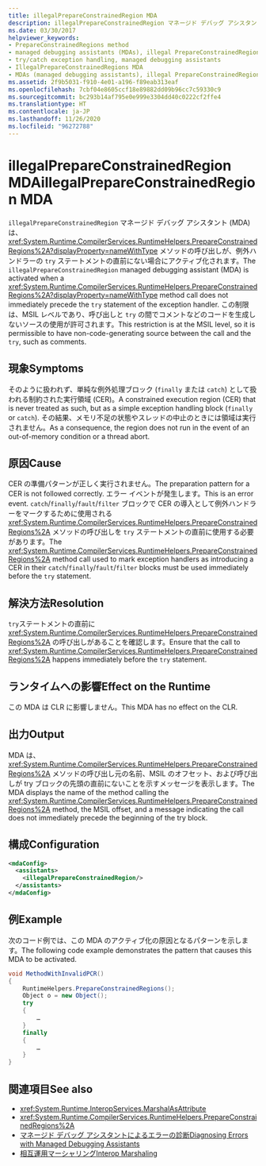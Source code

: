 ```yaml
---
title: illegalPrepareConstrainedRegion MDA
description: illegalPrepareConstrainedRegion マネージド デバッグ アシスタントについて確認します。これは、PrepareConstrainedRegions 呼び出しの後に try ステートメントが続かない場合に呼び出されます。
ms.date: 03/30/2017
helpviewer_keywords:
- PrepareConstrainedRegions method
- managed debugging assistants (MDAs), illegal PrepareConstrainedRegions
- try/catch exception handling, managed debugging assistants
- IllegalPrepareConstrainedRegions MDA
- MDAs (managed debugging assistants), illegal PrepareConstrainedRegions
ms.assetid: 2f9b5031-f910-4e01-a196-f89eab313eaf
ms.openlocfilehash: 7cbf04e8605ccf18e89882dd09b96cc7c59330c9
ms.sourcegitcommit: bc293b14af795e0e999e3304dd40c0222cf2ffe4
ms.translationtype: HT
ms.contentlocale: ja-JP
ms.lasthandoff: 11/26/2020
ms.locfileid: "96272788"
---
```

# <a name="illegalprepareconstrainedregion-mda"></a><span data-ttu-id="e0b27-103">illegalPrepareConstrainedRegion MDA</span><span class="sxs-lookup"><span data-stu-id="e0b27-103">illegalPrepareConstrainedRegion MDA</span></span>

<span data-ttu-id="e0b27-104">`illegalPrepareConstrainedRegion` マネージド デバッグ アシスタント (MDA) は、<xref:System.Runtime.CompilerServices.RuntimeHelpers.PrepareConstrainedRegions%2A?displayProperty=nameWithType> メソッドの呼び出しが、例外ハンドラーの `try` ステートメントの直前にない場合にアクティブ化されます。</span><span class="sxs-lookup"><span data-stu-id="e0b27-104">The `illegalPrepareConstrainedRegion` managed debugging assistant (MDA) is activated when a <xref:System.Runtime.CompilerServices.RuntimeHelpers.PrepareConstrainedRegions%2A?displayProperty=nameWithType> method call does not immediately precede the `try` statement of the exception handler.</span></span> <span data-ttu-id="e0b27-105">この制限は、MSIL レベルであり、呼び出しと `try` の間でコメントなどのコードを生成しないソースの使用が許可されます。</span><span class="sxs-lookup"><span data-stu-id="e0b27-105">This restriction is at the MSIL level, so it is permissible to have non-code-generating source between the call and the `try`, such as comments.</span></span>  
  
## <a name="symptoms"></a><span data-ttu-id="e0b27-106">現象</span><span class="sxs-lookup"><span data-stu-id="e0b27-106">Symptoms</span></span>  

 <span data-ttu-id="e0b27-107">そのように扱われず、単純な例外処理ブロック (`finally` または `catch`) として扱われる制約された実行領域 (CER)。</span><span class="sxs-lookup"><span data-stu-id="e0b27-107">A constrained execution region (CER) that is never treated as such, but as a simple exception handling block (`finally` or `catch`).</span></span> <span data-ttu-id="e0b27-108">その結果、メモリ不足の状態やスレッドの中止のときには領域は実行されません。</span><span class="sxs-lookup"><span data-stu-id="e0b27-108">As a consequence, the region does not run in the event of an out-of-memory condition or a thread abort.</span></span>  
  
## <a name="cause"></a><span data-ttu-id="e0b27-109">原因</span><span class="sxs-lookup"><span data-stu-id="e0b27-109">Cause</span></span>  

 <span data-ttu-id="e0b27-110">CER の準備パターンが正しく実行されません。</span><span class="sxs-lookup"><span data-stu-id="e0b27-110">The preparation pattern for a CER is not followed correctly.</span></span>  <span data-ttu-id="e0b27-111">エラー イベントが発生します。</span><span class="sxs-lookup"><span data-stu-id="e0b27-111">This is an error event.</span></span> <span data-ttu-id="e0b27-112">`catch`/`finally`/`fault`/`filter` ブロックで CER の導入として例外ハンドラーをマークするために使用される <xref:System.Runtime.CompilerServices.RuntimeHelpers.PrepareConstrainedRegions%2A> メソッドの呼び出しを `try` ステートメントの直前に使用する必要があります。</span><span class="sxs-lookup"><span data-stu-id="e0b27-112">The <xref:System.Runtime.CompilerServices.RuntimeHelpers.PrepareConstrainedRegions%2A> method call used to mark exception handlers as introducing a CER in their `catch`/`finally`/`fault`/`filter` blocks must be used immediately before the `try` statement.</span></span>  
  
## <a name="resolution"></a><span data-ttu-id="e0b27-113">解決方法</span><span class="sxs-lookup"><span data-stu-id="e0b27-113">Resolution</span></span>  

 <span data-ttu-id="e0b27-114">`try`ステートメントの直前に <xref:System.Runtime.CompilerServices.RuntimeHelpers.PrepareConstrainedRegions%2A> の呼び出しがあることを確認します。</span><span class="sxs-lookup"><span data-stu-id="e0b27-114">Ensure that the call to <xref:System.Runtime.CompilerServices.RuntimeHelpers.PrepareConstrainedRegions%2A> happens immediately before the `try` statement.</span></span>  
  
## <a name="effect-on-the-runtime"></a><span data-ttu-id="e0b27-115">ランタイムへの影響</span><span class="sxs-lookup"><span data-stu-id="e0b27-115">Effect on the Runtime</span></span>  

 <span data-ttu-id="e0b27-116">この MDA は CLR に影響しません。</span><span class="sxs-lookup"><span data-stu-id="e0b27-116">This MDA has no effect on the CLR.</span></span>  
  
## <a name="output"></a><span data-ttu-id="e0b27-117">出力</span><span class="sxs-lookup"><span data-stu-id="e0b27-117">Output</span></span>  

 <span data-ttu-id="e0b27-118">MDA は、<xref:System.Runtime.CompilerServices.RuntimeHelpers.PrepareConstrainedRegions%2A> メソッドの呼び出し元の名前、MSIL のオフセット、および呼び出しが try ブロックの先頭の直前にないことを示すメッセージを表示します。</span><span class="sxs-lookup"><span data-stu-id="e0b27-118">The MDA displays the name of the method calling the <xref:System.Runtime.CompilerServices.RuntimeHelpers.PrepareConstrainedRegions%2A> method, the MSIL offset, and a message indicating the call does not immediately precede the beginning of the try block.</span></span>  
  
## <a name="configuration"></a><span data-ttu-id="e0b27-119">構成</span><span class="sxs-lookup"><span data-stu-id="e0b27-119">Configuration</span></span>  
  
```xml  
<mdaConfig>  
  <assistants>  
    <illegalPrepareConstrainedRegion/>  
  </assistants>  
</mdaConfig>  
```  
  
## <a name="example"></a><span data-ttu-id="e0b27-120">例</span><span class="sxs-lookup"><span data-stu-id="e0b27-120">Example</span></span>  

 <span data-ttu-id="e0b27-121">次のコード例では、この MDA のアクティブ化の原因となるパターンを示します。</span><span class="sxs-lookup"><span data-stu-id="e0b27-121">The following code example demonstrates the pattern that causes this MDA to be activated.</span></span>  
  
```csharp
void MethodWithInvalidPCR()  
{  
    RuntimeHelpers.PrepareConstrainedRegions();  
    Object o = new Object();  
    try  
    {  
        …  
    }  
    finally  
    {  
        …  
    }  
}  
```  
  
## <a name="see-also"></a><span data-ttu-id="e0b27-122">関連項目</span><span class="sxs-lookup"><span data-stu-id="e0b27-122">See also</span></span>

- <xref:System.Runtime.InteropServices.MarshalAsAttribute>
- <xref:System.Runtime.CompilerServices.RuntimeHelpers.PrepareConstrainedRegions%2A>
- [<span data-ttu-id="e0b27-123">マネージド デバッグ アシスタントによるエラーの診断</span><span class="sxs-lookup"><span data-stu-id="e0b27-123">Diagnosing Errors with Managed Debugging Assistants</span></span>](diagnosing-errors-with-managed-debugging-assistants.md)
- [<span data-ttu-id="e0b27-124">相互運用マーシャリング</span><span class="sxs-lookup"><span data-stu-id="e0b27-124">Interop Marshaling</span></span>](../interop/interop-marshaling.md)
